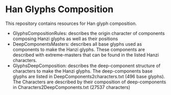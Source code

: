 # Han Glyphs Composition

This repository contains resources for Han glyph composition.

- GlyphsCompositionRules: describes the origin character of components composing Hanzi glyphs as well as their positions
- DeepComponentsMasters: describes all base glyphs used as components to make the Hanzi glyphs. These components are described with extreme-masters that can be found in the listed Hanzi characters.
- GlyphsDeepComposition: describes the deep-component structure of characters to make the Hanzi glyphs. The deep-components base glyphs are listed in DeepComponents2characters.txt (496 base glyphs). The Characters are described by their composition of deep-components in Characters2DeepComponents.txt (27537 characters)
